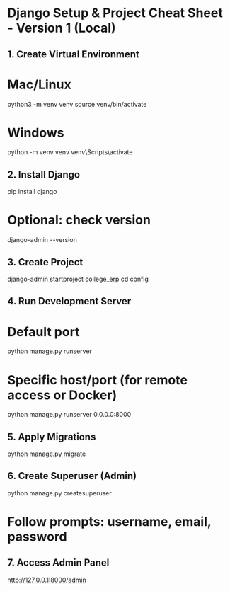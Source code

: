 # Django Setup & Project Cheat Sheet - Version 1 (Local)

## 1. Create Virtual Environment

# Mac/Linux
python3 -m venv venv
source venv/bin/activate

# Windows
python -m venv venv
venv\Scripts\activate

## 2. Install Django

pip install django

# Optional: check version
django-admin --version

## 3. Create Project

django-admin startproject college_erp
cd config

## 4. Run Development Server

# Default port
python manage.py runserver

# Specific host/port (for remote access or Docker)
python manage.py runserver 0.0.0.0:8000

## 5. Apply Migrations

python manage.py migrate

## 6. Create Superuser (Admin)

python manage.py createsuperuser
# Follow prompts: username, email, password

## 7. Access Admin Panel

http://127.0.0.1:8000/admin

